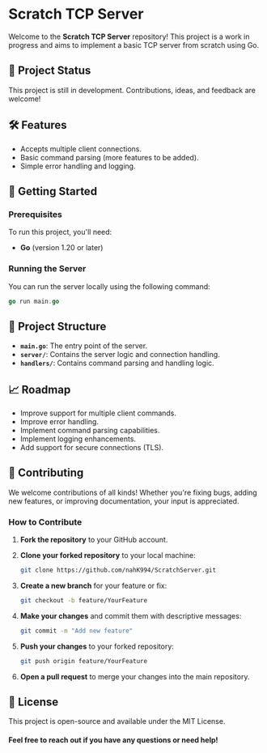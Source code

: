 # Scratch TCP Server

Welcome to the **Scratch TCP Server** repository! This project is a work in progress and aims to implement a basic TCP server from scratch using Go.

## 🚧 Project Status

This project is still in development. Contributions, ideas, and feedback are welcome!

## 🛠️ Features

- Accepts multiple client connections.
- Basic command parsing (more features to be added).
- Simple error handling and logging.

## 🚀 Getting Started

### Prerequisites

To run this project, you'll need:

- **Go** (version 1.20 or later)

### Running the Server

You can run the server locally using the following command:

```go
go run main.go
```

## 📂 Project Structure

- **`main.go`**: The entry point of the server.
- **`server/`**: Contains the server logic and connection handling.
- **`handlers/`**: Contains command parsing and handling logic.

## 📈 Roadmap

- Improve support for multiple client commands.
- Improve error handling.
- Implement command parsing capabilities.
- Implement logging enhancements.
- Add support for secure connections (TLS).

## 🤝 Contributing

We welcome contributions of all kinds! Whether you're fixing bugs, adding new features, or improving documentation, your input is appreciated.

### How to Contribute

1. **Fork the repository** to your GitHub account.
2. **Clone your forked repository** to your local machine:

   ```bash
   git clone https://github.com/nahK994/ScratchServer.git
   ```
   
4. **Create a new branch** for your feature or fix:
    ```bash
    git checkout -b feature/YourFeature
    ```
5. **Make your changes** and commit them with descriptive messages:
    ```bash
    git commit -m "Add new feature"
    ```
6. **Push your changes** to your forked repository:
    ```bash
    git push origin feature/YourFeature
    ```
7. **Open a pull request** to merge your changes into the main repository.



## 📝 License

This project is open-source and available under the MIT License.


#### Feel free to reach out if you have any questions or need help!
